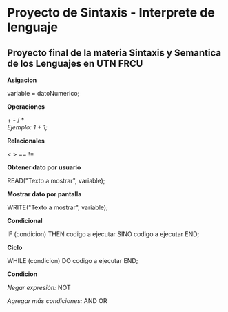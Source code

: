# Proyecto de Sintaxis - Interprete de lenguaje

## Proyecto final de la materia Sintaxis y Semantica de los Lenguajes en UTN FRCU


**Asigacion**

  variable = datoNumerico;


**Operaciones**
  
  \+ - / *\
  *Ejemplo: 1 + 1;*


**Relacionales**

  < > == !=


**Obtener dato por usuario**

  READ("Texto a mostrar", variable);


**Mostrar dato por pantalla**

  WRITE("Texto a mostrar", variable);


**Condicional**

  IF (condicion) THEN codigo a ejecutar SINO codigo a ejecutar END;


**Ciclo**

  WHILE (condicion) DO codigo a ejecutar END;
  
**Condicion**

  _Negar expresión:_ NOT
  
  _Agregar más condiciones:_ AND OR
